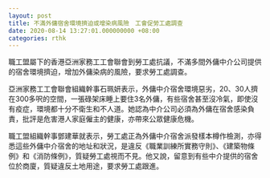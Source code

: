 ```yaml
---
layout: post
title: 不滿外傭宿舍環境擠迫或增染病風險　工會促勞工處調查
date: 2020-08-14 13:27:01.000000000 +08:00
categories: rthk
---
```


職工盟屬下的香港亞洲家務工工會聯會到勞工處抗議，不滿多間外傭中介公司提供的宿舍環境擠迫，增加外傭染病的風險，要求勞工處調查。

亞洲家務工工會聯會組織幹事石珮妍表示，外傭中介宿舍環境惡劣，20、30人擠在300多呎的空間，一張碌架床睡上要住3名外傭，有些宿舍甚至沒冷氣，即使沒有疫症，環境都十分不衛生和不人道。她認為中介公司必須為外傭在宿舍感染負責，批評是危害港人家庭僱主的健康，亦帶來公眾健康危機。

職工盟組織幹事鄧建華就表示，勞工處正為外傭中介宿舍派發樣本樽作檢測，亦得悉這些外傭中介宿舍的地址和狀況，是違反《職業訓練所實務守則》、《建築物條例》和《消防條例》，質疑勞工處視而不見。他又說，留意到有些中介提供的宿舍位於商廈，質疑違反土地用途，要求勞工處跟進。
